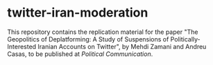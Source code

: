 # twitter-iran-moderation
This repository contains the replication material for the paper "The Geopolitics of Deplatforming: A Study of Suspensions of Politically-Interested Iranian Accounts on Twitter", by Mehdi Zamani and Andreu Casas, to be published at _Political Communication_.
